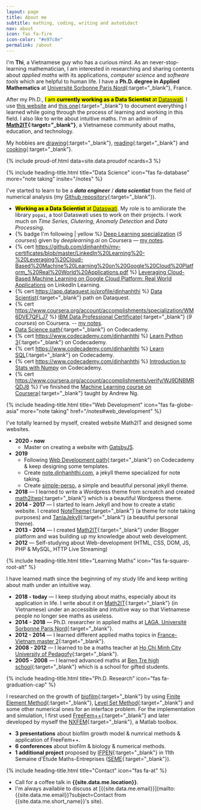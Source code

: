 ```yaml
---
layout: page
title: About me
subtitle: mathing, coding, writing and autodidact
nav: about
icon: fas fa-fire
icon-color: "#e97c8e"
permalink: /about
---
```


I'm **Thi**, a Vietnamese guy who has a curious mind. As an never-stop-learning mathematician, I am interested in researching and sharing contents about *applied maths* with its applications, *computer science* and *software tools* which are helpful to human life. I have a **Ph.D. degree in Applied Mathematics** at [Université Sorbonne Paris Nord](https://www.math.univ-paris13.fr){:target="_blank"}, France.

After my Ph.D., <mark markdown='span'>I am **currently working as a Data Scientist** at [Dataswati](https://www.dataswati.com/)</mark>. I use [this website]({{site.url}}{{site.baseurl}}/notes) and [this one](https://rawnote.dinhanhthi.com "My personal notes"){:target="_blank"} to document everything I learned while going through the process of learning and working in this field. I also like to write about intuitive maths. I'm an admin of **[Math2IT](https://math2it.com){:target="_blank"}**, a Vietnamese community about maths, education, and technology.

My hobbies are [drawing](https://photos.app.goo.gl/9OVEkdTjmtRPg7vC3){:target="_blank"}, [reading](https://www.goodreads.com/user/show/19630622-thi-dinh){:target="_blank"} and [cooking](https://goo.gl/photos/yQXdQws1LLS16x5v5){:target="_blank"}.


{% include proud-of.html data=site.data.proudof ncards=3 %}


{% include heading-title.html title="Data Science" icon="fas fa-database" more="note taking" insite="/notes" %}

I've started to learn to be a ***data engineer*** / ***data scientist*** from the field of numerical analysis (my [Github repository](https://github.com/dinhanhthi/data-science-learning){:target="_blank"}).

- <mark markdown='span'>**Working as a Data Scientist** at [Dataswati](https://www.dataswati.com/)</mark>. My role is to amiliorate the library `popai`, a tool Dataswati uses to work on their projects. I work much on _Time Series_, _Clutering_, _Anomaly Detection_ and _Data Processing_.
- {% badge I'm following | yellow %} [Deep Learning specialization](https://www.coursera.org/specializations/deep-learning) (*5 courses*) given by *deeplearning.ai* on Coursera &mdash; [my notes](/tags#deeplearning-ai).
- {% cert https://github.com/dinhanhthi/my-certificates/blob/master/LinkedIn%20Learning%20-%20Leveraging%20Cloud-Based%20Machine%20Learning%20on%20Google%20Cloud%20Platform_%20Real%20World%20Applications.pdf %} [Leveraging Cloud-Based Machine Learning on Google Cloud Platform: Real World Applications](https://www.linkedin.com/learning/leveraging-cloud-based-machine-learning-on-google-cloud-platform-real-world-applications/intro-to-artificial-intelligence-ai-on-google) on LinkedIn Learning.
- {% cert https://app.dataquest.io/profile/dinhanhthi %} [Data Scientist](https://www.dataquest.io/path/data-scientist){:target="_blank"} path on Dataquest.
- {% cert https://www.coursera.org/account/accomplishments/specialization/WM6DVE7QFLJ7 %} [IBM Data Professional Certificate](https://www.coursera.org/specializations/ibm-data-science-professional-certificate){:target="_blank"} (*9 courses*) on Coursera. -- [my notes](https://rawnote.dinhanhthi.com/tags#ibm-data).
- [Data Science path](https://www.codecademy.com/learn/paths/data-science){:target="_blank"} on Codecademy.
- {% cert https://www.codecademy.com/dinhanhthi %} [Learn Python 3](https://www.codecademy.com/learn/learn-python-3){:target="_blank"} on Codecademy.
- {% cert https://www.codecademy.com/dinhanhthi %} [Learn SQL](https://www.codecademy.com/learn/learn-sql){:target="_blank"} on Codecademy.
- {% cert https://www.codecademy.com/dinhanhthi %} [Introduction to Stats with Numpy](https://www.codecademy.com/learn/intro-statistics-numpy) on Codecademy.
- {% cert https://www.coursera.org/account/accomplishments/verify/WJ9DNBMRQDJ8 %} I've finished the [Machine Learning course on Coursera](https://www.coursera.org/learn/machine-learning){:target="_blank"} taught by Andrew Ng.

{% include heading-title.html title="Web Development" icon="fas fa-globe-asia" more="note taking" href="/notes#web_development" %}

I've totally learned by myself, created website Math2IT and designed some websites.

- **2020 - now**
  - Master on creating a website with [GatsbyJS](https://www.gatsbyjs.org/).
- **2019**
  - Following [Web Development path](https://www.codecademy.com/paths/web-development){:target="_blank"} on Codecademy & keep designing some templates.
  - Create [note.dinhanhthi.com](https://github.com/dinhanhthi/note), a jekyll theme specialized for note taking.
  - Create [simple-perso](https://github.com/dinhanhthi/simple-perso), a simple and beautiful personal jekyll theme.
- **2018** &mdash; I learned to write a Wordpress theme from screatch and created [math2itwp](https://github.com/dinhanhthi/math2itwp){:target="_blank"} which is a beautiful Wordpress theme.
- **2014 - 2017** &mdash; I started to learn Jekyll and how to create a static website. I created [NoteTheme](https://github.com/dinhanhthi/noteTheme){:target="_blank"} (a theme for note taking purposes) and [TaniaJekyll](https://github.com/dinhanhthi/TaniaJekyll){:target="_blank"} (a beautiful personal theme).
- **2013 - 2014** &mdash; I created [Math2IT](https://math2it.com){:target="_blank"} under Blogger platform and was building up my knowledge about web development.
- **2012** &mdash; Self-studying about Web-development (HTML, CSS, DOM, JS, PHP & MySQL, HTTP Live Streaming)


{% include heading-title.html title="Learning Maths" icon="fas fa-square-root-alt" %}

I have learned math since the beginning of my study life and keep writing about math under an intuitive way.

- **2018 - today** &mdash; I keep studying about maths, especially about its application in life. I write about it on [Math2IT](https://math2it.com){:target="_blank"} (in Vietnamese) under an accessible and intuitive way so that Vietnamese people no longer see maths as useless.
- **2014 - 2018** &mdash; Ph.D. researcher in applied maths at [LAGA, Université Sorbonne Paris Nord](https://www.math.univ-paris13.fr/applications/accueil/index.html){:target="_blank"}.
- **2012 - 2014** &mdash; I learned different applied maths topics in [France-Vietnam master 2](https://sites.google.com/view/french-vietnam-master2/){:target="_blank"}.
- **2008 - 2012** &mdash; I learned to be a maths teacher at [Ho Chi Minh City University of Pedagofy](http://www.hcmup.edu.vn/){:target="_blank"}.
- **2005 - 2008** &mdash; I learned advanced maths at [Ben Tre high school](https://thptchuyenbentre.edu.vn/){:target="_blank"} which is a school for gifted students.

{% include heading-title.html title="Ph.D. Research" icon="fas fa-graduation-cap" %}

I researched on the growth of [biofilm](https://en.wikipedia.org/wiki/Biofilm){:target="_blank"} by using [Finite Element Method](https://en.wikipedia.org/wiki/Finite_element_method){:target="_blank"}, [Level Set Method](https://en.wikipedia.org/wiki/Level-set_method){:target="_blank"} and some other numerical ones for an interface problem. For the implementation and simulation, I first used [FreeFem++](https://freefem.org/){:target="_blank"} and later developed by myself the [NXFEM](https://github.com/dinhanhthi/nxfem){:target="_blank"}, a Matlab toolbox.

- **3 presentations** about biofilm growth model & numrical methods & application of FreeFem++.
- **6 conferences** about biofilm & biology & numerical methods.
- **1 additional project** proposed by [IFPEN](https://www.ifpenergiesnouvelles.com/){:target="_blank"} in 11th Semaine d'Étude Maths-Entreprises ([SEME](https://www.agence-maths-entreprises.fr/a/?q=fr/node/13){:target="_blank"}).


{% include heading-title.html title="Contact" icon="fas fa-at" %}

- Call for a coffee talk in **{{site.data.me.location}}**.
- I'm always available to discuss at [{{site.data.me.email}}](mailto:{{site.data.me.email}}?subject=Contact from {{site.data.me.short_name}}'s site).
